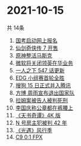 # 2021-10-15
  共 14条

  <!-- BEGIN -->
  <!-- 最后更新时间:Fri Oct 15 2021 04:13:46 GMT+0000 (Coordinated Universal Time) -->
  1. [国考启动网上报名](https://www.zhihu.com/search?q=国考)
1. [仙剑奇侠传 7 开售](https://www.zhihu.com/search?q=仙剑奇侠传7)
1. [原神整活马斯克](https://www.zhihu.com/search?q=原神)
1. [微软将关闭领英在华业务](https://www.zhihu.com/search?q=领英)
1. [一人之下 547 话更新](https://www.zhihu.com/search?q=一人之下)
1. [EDG 小组赛首轮全胜](https://www.zhihu.com/search?q=EDG)
1. [搜狗 15 日正式并入腾讯](https://www.zhihu.com/search?q=搜狗)
1. [方博 周雨宣布退出国家队](https://www.zhihu.com/search?q=方博周雨)
1. [拉姆案被告人被判死刑](https://www.zhihu.com/search?q=拉姆)
1. [李国庆称公章都在裤腰上](https://www.zhihu.com/search?q=李国庆)
1. [《天书奇谭》4K 版](https://www.zhihu.com/search?q=天书奇谭)
1. [N 号房主犯被判 42 年](https://www.zhihu.com/search?q=N号房)
1. [《光遇》风行季](https://www.zhihu.com/search?q=光遇)
1. [C9 0:1 FPX](https://www.zhihu.com/search?q=FPX)
  <!-- END -->
  
